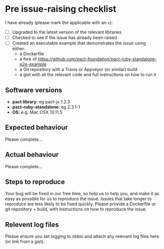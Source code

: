 # Pre issue-raising checklist

I have already (please mark the applicable with an `x`):

* [ ] Upgraded to the latest version of the relevant libraries
* [ ] Checked to see if the issue has already been raised
* [ ] Created an executable example that demonstrates the issue using either:
  * a Dockerfile
  * a fork of https://github.com/pact-foundation/pact-ruby-standalone-e2e-example
  * a Git repository with a Travis or Appveyor (or similar) build
  * a gist with all the relevant code and full instructions on how to run it

## Software versions

* **pact library:** eg pact-js 1.2.3
* **pact-ruby-standalone:** eg 2.3.1-1
* **OS**: e.g. Mac OSX 10.11.5

## Expected behaviour

Please complete...

## Actual behaviour

Please complete...

## Steps to reproduce

Your bug will be fixed in our free time, so help us to help you, and make it as easy as possible for us to reproduce the issue. Issues that take longer to reproduce are less likely to be fixed quickly. Please provide a Dockerfile or git repository + build, with instructions on how to reproduce the issue.

## Relevent log files

Please ensure you set logging to `DEBUG` and attach any relevant log files here (or link from a gist).
